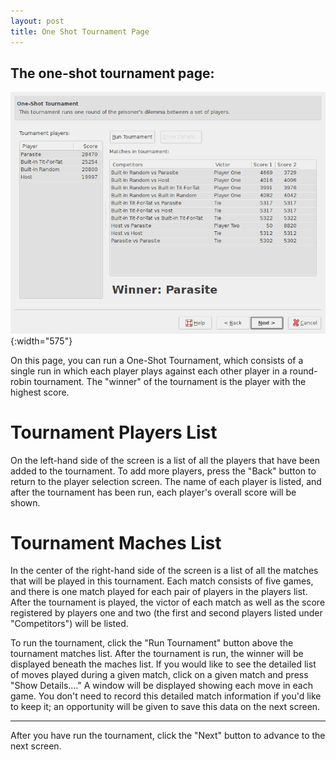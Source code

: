 ```yaml
---
layout: post
title: One Shot Tournament Page
---
```



  The one-shot tournament page:
 --------------------------------------------------------------
  ![Screenshot](images/oneshotpage.png){:width="575"}


On this page, you can run a One-Shot Tournament, which consists of a
single run in which each player plays against each other player in a
round-robin tournament.  The "winner" of the tournament is the player
with the highest score.

Tournament Players List
=======================

On the left-hand side of the screen is a list of all the players that
have been added to the tournament.  To add more players, press the
"Back" button to return to the player selection screen.  The name of
each player is listed, and after the tournament has been run, each
player's overall score will be shown.

Tournament Maches List
======================

In the center of the right-hand side of the screen is a list of all
the matches that will be played in this tournament.  Each match
consists of five games, and there is one match played for each pair of
players in the players list.  After the tournament is played, the
victor of each match as well as the score registered by players one
and two (the first and second players listed under "Competitors") will
be listed.

To run the tournament, click the "Run Tournament" button above the
tournament matches list.  After the tournament is run, the winner will
be displayed beneath the maches list.  If you would like to see the
detailed list of moves played during a given match, click on a given
match and press "Show Details...."  A window will be displayed showing
each move in each game.  You don't need to record this detailed match
information if you'd like to keep it; an opportunity will be given to
save this data on the next screen.

- - -

After you have run the tournament, click the "Next" button to advance
to the next screen.
